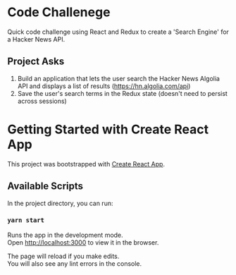 # Code Challenege
Quick code challenge using React and Redux to create a 'Search Engine' for a Hacker News API.

## Project Asks
1. Build an application that lets the user search the Hacker News Algolia API and displays a list of results (https://hn.algolia.com/api)
1. Save the user's search terms in the Redux state (doesn't need to persist across sessions)

# Getting Started with Create React App

This project was bootstrapped with [Create React App](https://github.com/facebook/create-react-app).

## Available Scripts

In the project directory, you can run:

### `yarn start`

Runs the app in the development mode.\
Open [http://localhost:3000](http://localhost:3000) to view it in the browser.

The page will reload if you make edits.\
You will also see any lint errors in the console.
